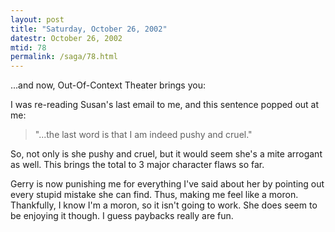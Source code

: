```yaml
---
layout: post
title: "Saturday, October 26, 2002"
datestr: October 26, 2002
mtid: 78
permalink: /saga/78.html
---
```


...and now, Out-Of-Context Theater brings you:

I was re-reading Susan's last email to me, and this sentence popped out at
me:

> "...the last word is that I am indeed pushy and cruel." 

So, not only is she pushy and cruel, but it would seem she's a mite arrogant
as well. This brings the total to 3 major character flaws so far.

Gerry is now punishing me for everything I've said about her by pointing out
every stupid mistake she can find. Thus, making me feel like a moron. Thankfully,
I know I'm a moron, so it isn't going to work. She does seem to be enjoying
it though. I guess paybacks really are fun.

